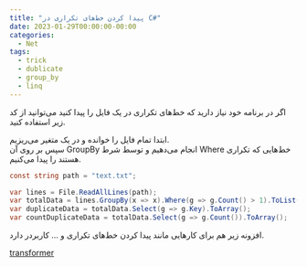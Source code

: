 ```yaml
---
title: "پیدا کردن خط‌های تکراری در C#"
date: 2023-01-29T00:00:00-00:00
categories:
  - Net
tags:
  - trick
  - dublicate
  - group_by
  - linq
---
```


اگر در برنامه خود نیاز دارید که خط‌های تکراری در یک فایل را پیدا کنید می‌توانید از کد زیر استفاده کنید.  

ابتدا تمام فایل را خوانده و در یک متغیر می‌ریزیم.  
سپس بر روی آن GroupBy انجام می‌دهیم و توسط شرط Where خط‌هایی که تکراری هستند را پیدا می‌کنیم.  

```csharp
const string path = "text.txt";

var lines = File.ReadAllLines(path);
var totalData = lines.GroupBy(x => x).Where(g => g.Count() > 1).ToList();
var duplicateData = totalData.Select(g => g.Key).ToArray();
var countDuplicateData = totalData.Select(g => g.Count()).ToArray();
```

افزونه زیر هم برای کارهایی مانند پیدا کردن خط‌های تکراری و ... کاربردر دارد.  

[transformer](https://marketplace.visualstudio.com/items?itemName=dakara.transformer#overview)  